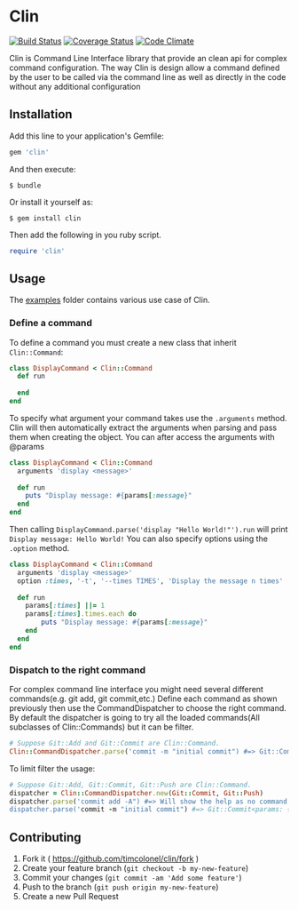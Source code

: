# Clin
[![Build Status](https://travis-ci.org/timcolonel/clin.svg?branch=master)](https://travis-ci.org/timcolonel/clin)
[![Coverage Status](https://coveralls.io/repos/timcolonel/clin/badge.svg?branch=master)](https://coveralls.io/r/timcolonel/clin?branch=master)
[![Code Climate](https://codeclimate.com/github/timcolonel/clin/badges/gpa.svg)](https://codeclimate.com/github/timcolonel/clin)

Clin is Command Line Interface library that provide an clean api for complex command configuration.
The way Clin is design allow a command defined by the user to be called via the command line as well as directly in the code without any additional configuration
## Installation

Add this line to your application's Gemfile:

```ruby
gem 'clin'
```

And then execute:

    $ bundle

Or install it yourself as:

    $ gem install clin

Then add the following in you ruby script.
```ruby
require 'clin'
```
## Usage

The [examples](examples/) folder contains various use case of Clin.

### Define a command
To define a command you must create a new class that inherit `Clin::Command`:

```ruby
class DisplayCommand < Clin::Command
  def run
     
  end
end
```

To specify what argument your command takes use the `.arguments` method.
Clin will then automatically extract the arguments when parsing and pass them when creating the object.
You can after access the arguments with @params
```ruby
class DisplayCommand < Clin::Command
  arguments 'display <message>'
  
  def run
    puts "Display message: #{params[:message}"
  end
end
```

Then calling `DisplayCommand.parse('display "Hello World!"').run` will print `Display message: Hello World!`
You can also specify options using the `.option` method.
```ruby
class DisplayCommand < Clin::Command
  arguments 'display <message>'
  option :times, '-t', '--times TIMES', 'Display the message n times'
  
  def run
    params[:times] ||= 1
    params[:times].times.each do 
        puts "Display message: #{params[:message}"
    end
  end
end
```

### Dispatch to the right command
For complex command line interface you might need several different commands(e.g. git add, git commit,etc.)
Define each command as shown previously then use the CommandDispatcher to choose the right command.
By default the dispatcher is going to try all the loaded commands(All subclasses of Clin::Commands)
but it can be filter.
```ruby
# Suppose Git::Add and Git::Commit are Clin::Command.
Clin::CommandDispatcher.parse('commit -m "initial commit") #=> Git::Commit<params: {message: "initial commit"}>
```

To limit filter the usage:
```ruby
# Suppose Git::Add, Git::Commit, Git::Push are Clin::Command.
dispatcher = Clin::CommandDispatcher.new(Git::Commit, Git::Push)
dispatcher.parse('commit add -A") #=> Will show the help as no command match.
dispatcher.parse('commit -m "initial commit") #=> Git::Commit<params: {message: "initial commit"}>
```
## Contributing

1. Fork it ( https://github.com/timcolonel/clin/fork )
2. Create your feature branch (`git checkout -b my-new-feature`)
3. Commit your changes (`git commit -am 'Add some feature'`)
4. Push to the branch (`git push origin my-new-feature`)
5. Create a new Pull Request
